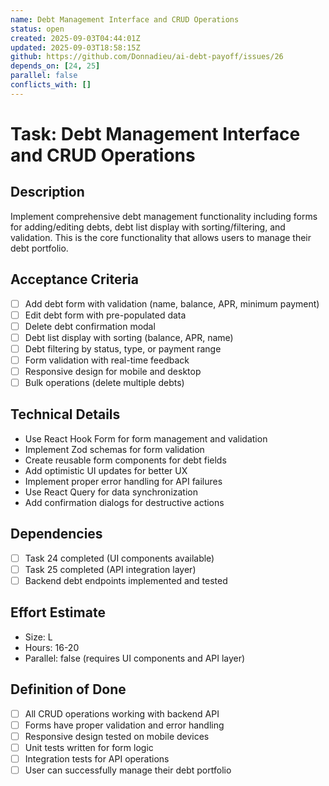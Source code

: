 ```yaml
---
name: Debt Management Interface and CRUD Operations
status: open
created: 2025-09-03T04:44:01Z
updated: 2025-09-03T18:58:15Z
github: https://github.com/Donnadieu/ai-debt-payoff/issues/26
depends_on: [24, 25]
parallel: false
conflicts_with: []
---
```


# Task: Debt Management Interface and CRUD Operations

## Description
Implement comprehensive debt management functionality including forms for adding/editing debts, debt list display with sorting/filtering, and validation. This is the core functionality that allows users to manage their debt portfolio.

## Acceptance Criteria
- [ ] Add debt form with validation (name, balance, APR, minimum payment)
- [ ] Edit debt form with pre-populated data
- [ ] Delete debt confirmation modal
- [ ] Debt list display with sorting (balance, APR, name)
- [ ] Debt filtering by status, type, or payment range
- [ ] Form validation with real-time feedback
- [ ] Responsive design for mobile and desktop
- [ ] Bulk operations (delete multiple debts)

## Technical Details
- Use React Hook Form for form management and validation
- Implement Zod schemas for form validation
- Create reusable form components for debt fields
- Add optimistic UI updates for better UX
- Implement proper error handling for API failures
- Use React Query for data synchronization
- Add confirmation dialogs for destructive actions

## Dependencies
- [ ] Task 24 completed (UI components available)
- [ ] Task 25 completed (API integration layer)
- [ ] Backend debt endpoints implemented and tested

## Effort Estimate
- Size: L
- Hours: 16-20
- Parallel: false (requires UI components and API layer)

## Definition of Done
- [ ] All CRUD operations working with backend API
- [ ] Forms have proper validation and error handling
- [ ] Responsive design tested on mobile devices
- [ ] Unit tests written for form logic
- [ ] Integration tests for API operations
- [ ] User can successfully manage their debt portfolio
